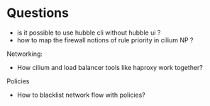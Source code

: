 # Questions
* is it possible to use hubble cli without hubble ui ?
* how to map the firewall notions of rule priority in cilium NP ?


Networking:
* How cilium and load balancer tools like haproxy work together? 

Policies
* How to blacklist network flow with policies?

